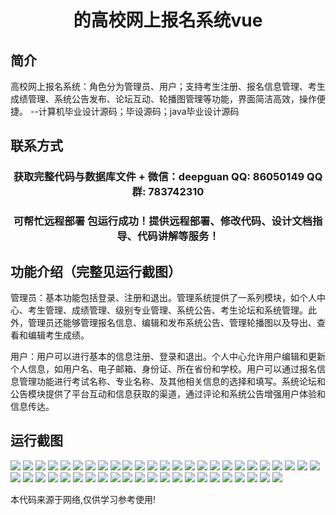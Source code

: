 <p><h1 align="center">的高校网上报名系统vue</h1></p>

## 简介
高校网上报名系统：角色分为管理员、用户；支持考生注册、报名信息管理、考生成绩管理、系统公告发布、论坛互动、轮播图管理等功能，界面简洁高效，操作便捷。    --计算机毕业设计源码；毕设源码；java毕业设计源码


## 联系方式
<p><h3 align="center">获取完整代码与数据库文件 + 微信：deepguan QQ: 86050149 QQ群: 783742310</h3></p>
<p><h3 align="center">可帮忙远程部署 包运行成功！提供远程部署、修改代码、设计文档指导、代码讲解等服务！</h3></p>

## 功能介绍（完整见运行截图）
管理员：基本功能包括登录、注册和退出。管理系统提供了一系列模块，如个人中心、考生管理、成绩管理、级别专业管理、系统公告、考生论坛和系统管理。此外，管理员还能够管理报名信息、编辑和发布系统公告、管理轮播图以及导出、查看和编辑考生成绩。

用户：用户可以进行基本的信息注册、登录和退出。个人中心允许用户编辑和更新个人信息，如用户名、电子邮箱、身份证、所在省份和学校。用户可以通过报名信息管理功能进行考试名称、专业名称、及其他相关信息的选择和填写。系统论坛和公告模块提供了平台互动和信息获取的渠道，通过评论和系统公告增强用户体验和信息传达。


## 运行截图
![](https://bs-1329754181.cos.ap-shanghai.myqcloud.com/ssm/GaokaoOnlineRegistrationSystem/img/001.jpg)
![](https://bs-1329754181.cos.ap-shanghai.myqcloud.com/ssm/GaokaoOnlineRegistrationSystem/img/002.jpg)
![](https://bs-1329754181.cos.ap-shanghai.myqcloud.com/ssm/GaokaoOnlineRegistrationSystem/img/003.jpg)
![](https://bs-1329754181.cos.ap-shanghai.myqcloud.com/ssm/GaokaoOnlineRegistrationSystem/img/004.jpg)
![](https://bs-1329754181.cos.ap-shanghai.myqcloud.com/ssm/GaokaoOnlineRegistrationSystem/img/005.jpg)
![](https://bs-1329754181.cos.ap-shanghai.myqcloud.com/ssm/GaokaoOnlineRegistrationSystem/img/006.jpg)
![](https://bs-1329754181.cos.ap-shanghai.myqcloud.com/ssm/GaokaoOnlineRegistrationSystem/img/007.jpg)
![](https://bs-1329754181.cos.ap-shanghai.myqcloud.com/ssm/GaokaoOnlineRegistrationSystem/img/008.jpg)
![](https://bs-1329754181.cos.ap-shanghai.myqcloud.com/ssm/GaokaoOnlineRegistrationSystem/img/009.jpg)
![](https://bs-1329754181.cos.ap-shanghai.myqcloud.com/ssm/GaokaoOnlineRegistrationSystem/img/010.jpg)
![](https://bs-1329754181.cos.ap-shanghai.myqcloud.com/ssm/GaokaoOnlineRegistrationSystem/img/011.jpg)
![](https://bs-1329754181.cos.ap-shanghai.myqcloud.com/ssm/GaokaoOnlineRegistrationSystem/img/012.jpg)
![](https://bs-1329754181.cos.ap-shanghai.myqcloud.com/ssm/GaokaoOnlineRegistrationSystem/img/013.jpg)
![](https://bs-1329754181.cos.ap-shanghai.myqcloud.com/ssm/GaokaoOnlineRegistrationSystem/img/014.jpg)
![](https://bs-1329754181.cos.ap-shanghai.myqcloud.com/ssm/GaokaoOnlineRegistrationSystem/img/015.jpg)
![](https://bs-1329754181.cos.ap-shanghai.myqcloud.com/ssm/GaokaoOnlineRegistrationSystem/img/016.jpg)
![](https://bs-1329754181.cos.ap-shanghai.myqcloud.com/ssm/GaokaoOnlineRegistrationSystem/img/017.jpg)
![](https://bs-1329754181.cos.ap-shanghai.myqcloud.com/ssm/GaokaoOnlineRegistrationSystem/img/018.jpg)
![](https://bs-1329754181.cos.ap-shanghai.myqcloud.com/ssm/GaokaoOnlineRegistrationSystem/img/019.jpg)
![](https://bs-1329754181.cos.ap-shanghai.myqcloud.com/ssm/GaokaoOnlineRegistrationSystem/img/020.jpg)
![](https://bs-1329754181.cos.ap-shanghai.myqcloud.com/ssm/GaokaoOnlineRegistrationSystem/img/021.jpg)
![](https://bs-1329754181.cos.ap-shanghai.myqcloud.com/ssm/GaokaoOnlineRegistrationSystem/img/022.jpg)
![](https://bs-1329754181.cos.ap-shanghai.myqcloud.com/ssm/GaokaoOnlineRegistrationSystem/img/023.jpg)
![](https://bs-1329754181.cos.ap-shanghai.myqcloud.com/ssm/GaokaoOnlineRegistrationSystem/img/024.jpg)
![](https://bs-1329754181.cos.ap-shanghai.myqcloud.com/ssm/GaokaoOnlineRegistrationSystem/img/025.jpg)
![](https://bs-1329754181.cos.ap-shanghai.myqcloud.com/ssm/GaokaoOnlineRegistrationSystem/img/026.jpg)
![](https://bs-1329754181.cos.ap-shanghai.myqcloud.com/ssm/GaokaoOnlineRegistrationSystem/img/027.jpg)
![](https://bs-1329754181.cos.ap-shanghai.myqcloud.com/ssm/GaokaoOnlineRegistrationSystem/img/028.jpg)
![](https://bs-1329754181.cos.ap-shanghai.myqcloud.com/ssm/GaokaoOnlineRegistrationSystem/img/029.jpg)
![](https://bs-1329754181.cos.ap-shanghai.myqcloud.com/ssm/GaokaoOnlineRegistrationSystem/img/030.jpg)
![](https://bs-1329754181.cos.ap-shanghai.myqcloud.com/ssm/GaokaoOnlineRegistrationSystem/img/031.jpg)
![](https://bs-1329754181.cos.ap-shanghai.myqcloud.com/ssm/GaokaoOnlineRegistrationSystem/img/032.jpg)
![](https://bs-1329754181.cos.ap-shanghai.myqcloud.com/ssm/GaokaoOnlineRegistrationSystem/img/033.jpg)
![](https://bs-1329754181.cos.ap-shanghai.myqcloud.com/ssm/GaokaoOnlineRegistrationSystem/img/034.jpg)
![](https://bs-1329754181.cos.ap-shanghai.myqcloud.com/ssm/GaokaoOnlineRegistrationSystem/img/035.jpg)
![](https://bs-1329754181.cos.ap-shanghai.myqcloud.com/ssm/GaokaoOnlineRegistrationSystem/img/036.jpg)
![](https://bs-1329754181.cos.ap-shanghai.myqcloud.com/ssm/GaokaoOnlineRegistrationSystem/img/037.jpg)
![](https://bs-1329754181.cos.ap-shanghai.myqcloud.com/ssm/GaokaoOnlineRegistrationSystem/img/038.jpg)
![](https://bs-1329754181.cos.ap-shanghai.myqcloud.com/ssm/GaokaoOnlineRegistrationSystem/img/039.jpg)
![](https://bs-1329754181.cos.ap-shanghai.myqcloud.com/ssm/GaokaoOnlineRegistrationSystem/img/040.jpg)
![](https://bs-1329754181.cos.ap-shanghai.myqcloud.com/ssm/GaokaoOnlineRegistrationSystem/img/041.jpg)
![](https://bs-1329754181.cos.ap-shanghai.myqcloud.com/ssm/GaokaoOnlineRegistrationSystem/img/042.jpg)
![](https://bs-1329754181.cos.ap-shanghai.myqcloud.com/ssm/GaokaoOnlineRegistrationSystem/img/043.jpg)
![](https://bs-1329754181.cos.ap-shanghai.myqcloud.com/ssm/GaokaoOnlineRegistrationSystem/img/044.jpg)
![](https://bs-1329754181.cos.ap-shanghai.myqcloud.com/ssm/GaokaoOnlineRegistrationSystem/img/045.jpg)
![](https://bs-1329754181.cos.ap-shanghai.myqcloud.com/ssm/GaokaoOnlineRegistrationSystem/img/046.jpg)
![](https://bs-1329754181.cos.ap-shanghai.myqcloud.com/ssm/GaokaoOnlineRegistrationSystem/img/047.jpg)

<p>本代码来源于网络,仅供学习参考使用!</p>
